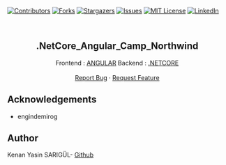 [![Contributors][contributors-shield]][contributors-url]
[![Forks][forks-shield]][forks-url]
[![Stargazers][stars-shield]][stars-url]
[![Issues][issues-shield]][issues-url]
[![MIT License][license-shield]][license-url]
[![LinkedIn][linkedin-shield]][linkedin-url]

<br>

<p align="center">
  <h2 align="center">.NetCore_Angular_Camp_Northwind</h2>
  <p align="center">
    Frontend : <a href="https://github.com/kenanyasinsarigul/.NetCore_Angular_Camp_Northwind/tree/main/Frontend">ANGULAR</a>
    Backend : <a href="https://github.com/kenanyasinsarigul/.NetCore_Angular_Camp_Northwind/tree/main/Backend">.NETCORE</a>
    <br />
    <br />
    <a href="https://github.com/kenanyasinsarigul/.NetCore_Angular_Camp_Northwind/issues">Report Bug</a>
    ·
    <a href="https://github.com/kenanyasinsarigul/.NetCore_Angular_Camp_Northwind/issues">Request Feature</a>
  </p>
</p>

## Acknowledgements

- engindemirog

## Author
Kenan Yasin SARIGÜL- <a href="https://github.com/kenanyasinsarigul/">Github</a>

[contributors-shield]: https://img.shields.io/github/contributors/kenanyasinsarigul/.NetCore_Angular_Camp_Northwind.svg?style=for-the-badge
[contributors-url]: https://github.com/kenanyasinsarigul/.NetCore_Angular_Camp_Northwind/graphs/contributors
[forks-shield]: https://img.shields.io/github/forks/kenanyasinsarigul/.NetCore_Angular_Camp_Northwind.svg?style=for-the-badge
[forks-url]: https://github.com/kenanyasinsarigul/.NetCore_Angular_Camp_Northwind/network/members
[stars-shield]: https://img.shields.io/github/stars/kenanyasinsarigul/.NetCore_Angular_Camp_Northwind.svg?style=for-the-badge
[stars-url]: https://github.com/kenanyasinsarigul/.NetCore_Angular_Camp_Northwind/stargazers
[issues-shield]: https://img.shields.io/github/issues/kenanyasinsarigul/.NetCore_Angular_Camp_Northwind.svg?style=for-the-badge
[issues-url]: https://github.com/kenanyasinsarigul/.NetCore_Angular_Camp_Northwind/issues
[license-shield]: https://img.shields.io/github/license/kenanyasinsarigul/.NetCore_Angular_Camp_Northwind.svg?style=for-the-badge
[license-url]: https://github.com/kenanyasinsarigul/.NetCore_Angular_Camp_Northwind/blob/master/LICENSE.txt
[linkedin-shield]: https://img.shields.io/badge/-LinkedIn-black.svg?style=for-the-badge&logo=linkedin&colorB=555
[linkedin-url]: https://www.linkedin.com/in/kenan-yasin-sar%C4%B1g%C3%BCl-155379188/

